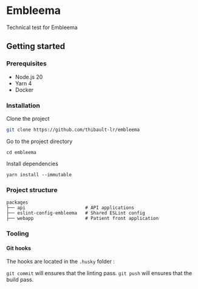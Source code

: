 # Embleema

Technical test for Embleema


## Getting started

### Prerequisites

- Node.js 20
- Yarn 4
- Docker

### Installation

Clone the project

```bash
git clone https://github.com/thibault-lr/embleema
```

Go to the project directory

```
cd embleema
```

Install dependencies

```shell
yarn install --immutable
```


### Project structure

```tree
packages
├── api                      # API applications
├── eslint-config-embleema   # Shared ESLint config
├── webapp                   # Patient front application
``` 


### Tooling 

#### Git hooks 

The hooks are located in the `.husky` folder : 

`git commit` will ensures that the linting pass.
`git push` will ensures that the build pass.